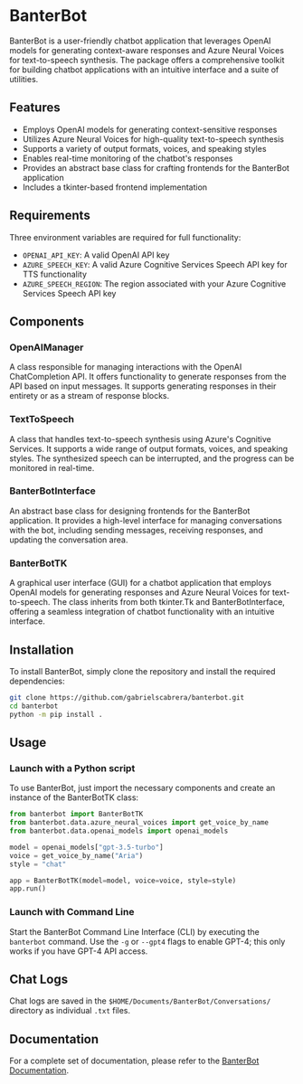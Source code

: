 # BanterBot

BanterBot is a user-friendly chatbot application that leverages OpenAI models for generating context-aware responses and Azure Neural Voices for text-to-speech synthesis. The package offers a comprehensive toolkit for building chatbot applications with an intuitive interface and a suite of utilities.

## Features

* Employs OpenAI models for generating context-sensitive responses
* Utilizes Azure Neural Voices for high-quality text-to-speech synthesis
* Supports a variety of output formats, voices, and speaking styles
* Enables real-time monitoring of the chatbot's responses
* Provides an abstract base class for crafting frontends for the BanterBot application
* Includes a tkinter-based frontend implementation

## Requirements

Three environment variables are required for full functionality:

* `OPENAI_API_KEY`: A valid OpenAI API key
* `AZURE_SPEECH_KEY`: A valid Azure Cognitive Services Speech API key for TTS functionality
* `AZURE_SPEECH_REGION`: The region associated with your Azure Cognitive Services Speech API key

## Components

### OpenAIManager

A class responsible for managing interactions with the OpenAI ChatCompletion API. It offers functionality to generate responses from the API based on input messages. It supports generating responses in their entirety or as a stream of response blocks.

### TextToSpeech

A class that handles text-to-speech synthesis using Azure's Cognitive Services. It supports a wide range of output formats, voices, and speaking styles. The synthesized speech can be interrupted, and the progress can be monitored in real-time.

### BanterBotInterface

An abstract base class for designing frontends for the BanterBot application. It provides a high-level interface for managing conversations with the bot, including sending messages, receiving responses, and updating the conversation area.

### BanterBotTK

A graphical user interface (GUI) for a chatbot application that employs OpenAI models for generating responses and Azure Neural Voices for text-to-speech. The class inherits from both tkinter.Tk and BanterBotInterface, offering a seamless integration of chatbot functionality with an intuitive interface.

## Installation

To install BanterBot, simply clone the repository and install the required dependencies:

```bash
git clone https://github.com/gabrielscabrera/banterbot.git
cd banterbot
python -m pip install .
```

## Usage

### Launch with a Python script

To use BanterBot, just import the necessary components and create an instance of the BanterBotTK class:

```python
from banterbot import BanterBotTK
from banterbot.data.azure_neural_voices import get_voice_by_name
from banterbot.data.openai_models import openai_models

model = openai_models["gpt-3.5-turbo"]
voice = get_voice_by_name("Aria")
style = "chat"

app = BanterBotTK(model=model, voice=voice, style=style)
app.run()
```

### Launch with Command Line

Start the BanterBot Command Line Interface (CLI) by executing the `banterbot` command. Use the `-g` or `--gpt4` flags to enable GPT-4; this only works if you have GPT-4 API access.

## Chat Logs

Chat logs are saved in the `$HOME/Documents/BanterBot/Conversations/` directory as individual `.txt` files.

## Documentation

For a complete set of documentation, please refer to the [BanterBot Documentation](https://gabrielscabrera.github.io/BanterBot/).
